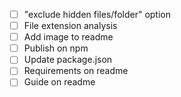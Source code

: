 - [ ] "exclude hidden files/folder" option
- [ ] File extension analysis
- [ ] Add image to readme
- [ ] Publish on npm
- [ ] Update package.json
- [ ] Requirements on readme
- [ ] Guide on readme
